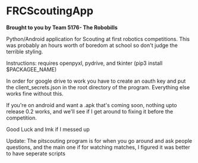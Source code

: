 # FRCScoutingApp

**Brought to you by Team 5176- The Robobills**


Python/Android application for Scouting at first robotics competitions. 
This was probably an hours worth of boredom at school so don't judge the terrible styling. 

Instructions:
requires openpyxl, pydrive, and tkinter (pip3 install $PACKAGEE_NAME)

In order for google drive to work you have to create an oauth key and put the client_secrets.json in the root directory of the program. Everything else works fine without this.

If you're on android and want a .apk that's coming soon, nothing upto release 0.2 works, and we'll see if I get around to fixing it before the competition. 

Good Luck and lmk if I messed up

Update: The pitscouting program is for when you go around and ask people questions, and the main one if for watching matches, I figured it was better to have seperate scripts


